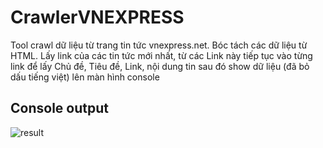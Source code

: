 # CrawlerVNEXPRESS
Tool crawl dữ liệu từ trang tin tức vnexpress.net. Bóc tách các dữ liệu từ HTML. Lấy link của các tin tức mới nhất, từ các Link này tiếp tục vào từng link để lấy Chủ đề, Tiêu đề, Link, nội dung tin sau đó show dữ liệu (đã bỏ dấu tiếng việt) lên màn hình console

## Console output
![result](https://user-images.githubusercontent.com/28246617/103145089-f0f8b700-4766-11eb-8331-69c470f08177.png)
